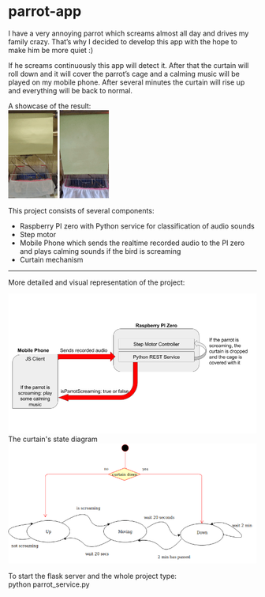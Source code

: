 # parrot-app

I have a very annoying parrot which screams almost all day and drives my family crazy. That’s why I decided to develop this app with the hope to  make him be more quiet :)

If he screams continuously this app will detect it. After that the curtain will roll down and it will cover the parrot’s cage and a calming music will be played on my mobile phone. After several minutes the curtain will rise up and everything will be back to normal.

A showcase of the result:</br>
![Screenshot](/showcase-pics/curtain-down.gif)            ![Screenshot](/showcase-pics/curtain-up.gif) 


This project consists of several components:
* Raspberry PI zero with Python service for classification of audio sounds
* Step motor
* Mobile Phone which sends the realtime recorded audio to the PI zero and plays calming sounds if the bird is screaming
* Curtain mechanism
- - - -
More detailed and visual  representation of the project:

![Screenshot](/showcase-pics/parrot-app-architecture.png)
The curtain's state diagram
![Screenshot](/showcase-pics/curtain-state-diagram.png)


To start the flask server and the whole project type:</br>
python parrot_service.py
